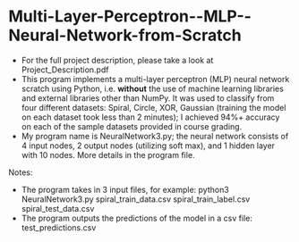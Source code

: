 # Multi-Layer-Perceptron--MLP--Neural-Network-from-Scratch
- For the full project description, please take a look at Project_Description.pdf
- This program implements a multi-layer perceptron (MLP) neural network scratch using Python, i.e. **without** the use of machine learning libraries and external libraries other than NumPy. It was used to classify from four different datasets: Spiral, Circle, XOR, Gaussian (training the model on each dataset took less than 2 minutes); I achieved 94%+ accuracy on each of the sample datasets provided in course grading.
- My program name is NeuralNetwork3.py; the neural network consists of 4 input nodes, 2 output nodes (utilizing soft max), and 1 hidden layer with 10 nodes. More details in the program file. 

Notes:
- The program takes in 3 input files, for example:
   python3 NeuralNetwork3.py spiral_train_data.csv spiral_train_label.csv spiral_test_data.csv
- The program outputs the predictions of the model in a csv file: test_predictions.csv
